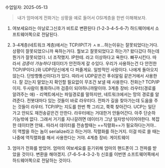 수업일자: 2025-05-13

>내가 엄마에게 전화거는 상황을 예로 들어서 OSI계층을 한번 이해해보자.

1. 여보세요라는 아날로그신호가 비트로 변환된다 (1-2-3-4-5-6-7) 하드웨어에서 소프트웨어쪽으로 전달된다. 

2. 3-4계층(네트워크 계층)에서는 TCP/IP(T가 ㅅㅍ...하는이유는 잘못되었다는거다. 상황이 잘못되었으니까 욕하는거다. 뭘보고 잘못되었다고 하는가? 왔다갔다 하는데 뭔가가 잘못되었다. 너 조작했지. IP한테. 라고 이상하다고 욕한다. 빠꾸시킨다. 따라서 *검증이 가능하다* 데이터가 안전하게 갈 수있다. 우리가 사용하는건 다 안전한 TCP/IP이다.)와 UDP(당신에게 다 퍼줄게요. 일방적인 사랑이다. 나에게 돌아오지않는다. 단방향통신이다)가 있다. 따라서 UDP같은건 푸쉬알림 같은거에서 사용한다. 잘 갔는지 말았는지 확인할 필요없이 무조건 보낼 때 사용한다. 
	전화는? TCP/IP이지. 두사람이 통화하니까 검증이 되야하니까말이야.
	3계층 장비:  라우터(경로를 알려주는 애) - 리액트에서는 파일경로를 말하지만, 네트워크에서는 망의 경로를 알려준다. 전봇대마다 있는 것들이 바로 라우터다. 전파가 길을 찾아가는데 도움을 주는 것들이 라우터. TCP/IP는 지도를 한번 쫙 그리고, 쭉쭉 찾아간다. UCP는 일단 가고 안되도 재전송같은건 안한다. 라우터에는 거대한거 안들어간다. 아주 단순하 기능밖에 없다. 그래서 거기를 지나갈려면 데이터가 그냥 일자방식이어야한다. 복잡한 데이터면 안돼.. 따라서 데이터를 전송할때는 ==직렬화==가 필요하다는거야.. 이 역할을 하는 놈이 serialize라고 하는거야. 직렬화를 하는거지. 이걸 따로 쓸 때는 나중에 역직렬화를 해서 사용한다는 거야. 
	4계층 장비:  게이트웨이 

3. 엄마가 전화를 받았어. 엄마의 여보세요를 듣기위해 엄마의 핸드폰이 그 전파를 받았을 것이다. 변환을 해야겠지. (7-6-5-4-3-2-1) 신호를 이번엔 소프트웨어쪽에서 하드웨어쪽으로 전달하는 것이다.



